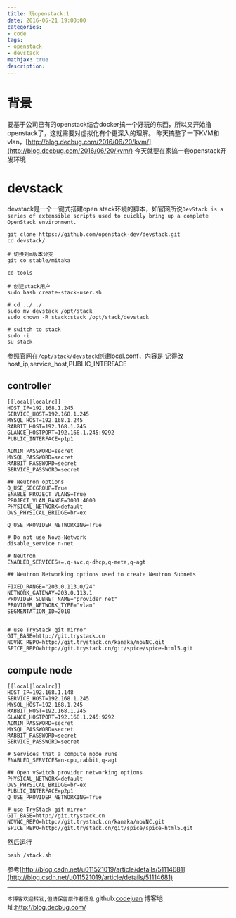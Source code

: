 ```yaml
---
title: 玩openstack:1
date: 2016-06-21 19:00:00
categories:
- code
tags: 
- openstack
- devstack
mathjax: true
description: 
---
```


# 背景

要基于公司已有的openstack结合docker搞一个好玩的东西，所以又开始撸openstack了，这就需要对虚拟化有个更深入的理解。
昨天搞整了一下KVM和vlan，[http://blog.decbug.com/2016/06/20/kvm/](http://blog.decbug.com/2016/06/20/kvm/)
今天就要在家搞一套openstack开发环境
<!--more-->

# devstack
devstack是一个一键式搭建open stack环境的脚本，如官网所说`DevStack is a series of extensible scripts used to quickly bring up a complete OpenStack environment.`
```
git clone https://github.com/openstack-dev/devstack.git
cd devstack/

# 切换到m版本分支
git co stable/mitaka

cd tools

# 创建stack用户
sudo bash create-stack-user.sh

# cd ../../
sudo mv devstack /opt/stack
sudo chown -R stack:stack /opt/stack/devstack

# switch to stack
sudo -i
su stack

```

参照[官网](http://docs.openstack.org/developer/devstack/guides/neutron.html#id3)在`/opt/stack/devstack`创建local.conf，内容是
记得改host_ip,service_host,PUBLIC_INTERFACE
## controller
```
[[local|localrc]]
HOST_IP=192.168.1.245
SERVICE_HOST=192.168.1.245
MYSQL_HOST=192.168.1.245
RABBIT_HOST=192.168.1.245
GLANCE_HOSTPORT=192.168.1.245:9292
PUBLIC_INTERFACE=p1p1

ADMIN_PASSWORD=secret
MYSQL_PASSWORD=secret
RABBIT_PASSWORD=secret
SERVICE_PASSWORD=secret

## Neutron options
Q_USE_SECGROUP=True
ENABLE_PROJECT_VLANS=True
PROJECT_VLAN_RANGE=3001:4000
PHYSICAL_NETWORK=default
OVS_PHYSICAL_BRIDGE=br-ex

Q_USE_PROVIDER_NETWORKING=True

# Do not use Nova-Network
disable_service n-net

# Neutron
ENABLED_SERVICES+=,q-svc,q-dhcp,q-meta,q-agt

## Neutron Networking options used to create Neutron Subnets

FIXED_RANGE="203.0.113.0/24"
NETWORK_GATEWAY=203.0.113.1
PROVIDER_SUBNET_NAME="provider_net"
PROVIDER_NETWORK_TYPE="vlan"
SEGMENTATION_ID=2010


# use TryStack git mirror
GIT_BASE=http://git.trystack.cn
NOVNC_REPO=http://git.trystack.cn/kanaka/noVNC.git
SPICE_REPO=http://git.trystack.cn/git/spice/spice-html5.git
```

## compute node
```
[[local|localrc]]
HOST_IP=192.168.1.148
SERVICE_HOST=192.168.1.245
MYSQL_HOST=192.168.1.245
RABBIT_HOST=192.168.1.245
GLANCE_HOSTPORT=192.168.1.245:9292
ADMIN_PASSWORD=secret
MYSQL_PASSWORD=secret
RABBIT_PASSWORD=secret
SERVICE_PASSWORD=secret

# Services that a compute node runs
ENABLED_SERVICES=n-cpu,rabbit,q-agt

## Open vSwitch provider networking options
PHYSICAL_NETWORK=default
OVS_PHYSICAL_BRIDGE=br-ex
PUBLIC_INTERFACE=p2p1
Q_USE_PROVIDER_NETWORKING=True

# use TryStack git mirror
GIT_BASE=http://git.trystack.cn
NOVNC_REPO=http://git.trystack.cn/kanaka/noVNC.git
SPICE_REPO=http://git.trystack.cn/git/spice/spice-html5.git
```


然后运行
```
bash /stack.sh
```

参考[http://blog.csdn.net/u011521019/article/details/51114681](http://blog.csdn.net/u011521019/article/details/51114681)

----------------------------

`本博客欢迎转发,但请保留原作者信息`
github:[codejuan](https://github.com/CodeJuan)
博客地址:http://blog.decbug.com/

